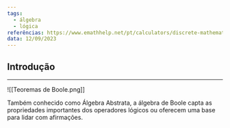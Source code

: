 ```yaml
---
tags:
  - álgebra
  - lógica
referências: https://www.emathhelp.net/pt/calculators/discrete-mathematics/boolean-algebra-calculator/,
data: 12/09/2023
---
```

## Introdução
---

![[Teoremas de Boole.png]]

Também conhecido como Álgebra Abstrata, a álgebra de Boole capta as propriedades importantes dos operadores lógicos ou oferecem uma base para lidar com afirmações.